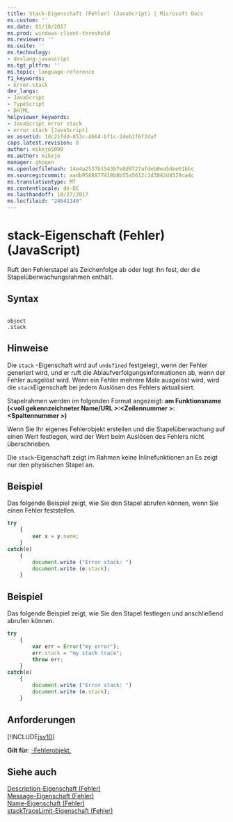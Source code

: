 ```yaml
---
title: Stack-Eigenschaft (Fehler) (JavaScript) | Microsoft Docs
ms.custom: ''
ms.date: 01/18/2017
ms.prod: windows-client-threshold
ms.reviewer: ''
ms.suite: ''
ms.technology:
- devlang-javascript
ms.tgt_pltfrm: ''
ms.topic: language-reference
f1_keywords:
- Error.stack
dev_langs:
- JavaScript
- TypeScript
- DHTML
helpviewer_keywords:
- JavaScript error stack
- error stack [JavaScript]
ms.assetid: 1dc21fdd-853c-4664-bf1c-24eb1f6f2daf
caps.latest.revision: 8
author: mikejo5000
ms.author: mikejo
manager: ghogen
ms.openlocfilehash: 14e4a2537b1543b7e8d9727afdeb8ea5dee61bbc
ms.sourcegitcommit: aadb9588877418b8b55a5612c1d3842d4520ca4c
ms.translationtype: MT
ms.contentlocale: de-DE
ms.lasthandoff: 10/27/2017
ms.locfileid: "24641140"
---
```

# <a name="stack-property-error-javascript"></a>stack-Eigenschaft (Fehler) (JavaScript)
Ruft den Fehlerstapel als Zeichenfolge ab oder legt ihn fest, der die Stapelüberwachungsrahmen enthält.  
  
## <a name="syntax"></a>Syntax  
  
```  
  
object  
.stack   
```  
  
## <a name="remarks"></a>Hinweise  
 Die `stack` -Eigenschaft wird auf `undefined` festgelegt, wenn der Fehler generiert wird, und er ruft die Ablaufverfolgungsinformationen ab, wenn der Fehler ausgelöst wird. Wenn ein Fehler mehrere Male ausgelöst wird, wird die `stack`Eigenschaft bei jedem Auslösen des Fehlers aktualisiert.  
  
 Stapelrahmen werden im folgenden Format angezeigt: **am Funktionsname (\<voll gekennzeichneter Name/URL >:\<Zeilennummer >:\<Spaltennummer >)**  
  
 Wenn Sie Ihr eigenes Fehlerobjekt erstellen und die Stapelüberwachung auf einen Wert festlegen, wird der Wert beim Auslösen des Fehlers nicht überschrieben.  
  
 Die `stack`-Eigenschaft zeigt im Rahmen keine Inlinefunktionen an  Es zeigt nur den physischen Stapel an.  
  
## <a name="example"></a>Beispiel  
 Das folgende Beispiel zeigt, wie Sie den Stapel abrufen können, wenn Sie einen Fehler feststellen.  
  
```JavaScript  
try  
    {  
        var x = y.name;  
    }  
catch(e)  
    {  
        document.write ("Error stack: ")  
        document.write (e.stack);  
    }  
```  
  
## <a name="example"></a>Beispiel  
 Das folgende Beispiel zeigt, wie Sie den Stapel festlegen und anschließend abrufen können.  
  
```JavaScript  
try  
    {  
        var err = Error("my error");  
        err.stack = "my stack trace";  
        throw err;  
    }  
catch(e)  
    {  
        document.write ("Error stack: ")  
        document.write (e.stack);  
    }  
```  
  
## <a name="requirements"></a>Anforderungen  
 [!INCLUDE[jsv10](../../javascript/reference/includes/jsv10-md.md)]  
  
 **Gilt für**: [-Fehlerobjekt.](../../javascript/reference/error-object-javascript.md)  
  
## <a name="see-also"></a>Siehe auch  
 [Description-Eigenschaft (Fehler)](../../javascript/reference/description-property-error-javascript.md)   
 [Message-Eigenschaft (Fehler)](../../javascript/reference/message-property-error-javascript.md)   
 [Name-Eigenschaft (Fehler)](../../javascript/reference/name-property-error-javascript.md)   
 [stackTraceLimit-Eigenschaft (Fehler)](../../javascript/reference/stacktracelimit-property-error-javascript.md)